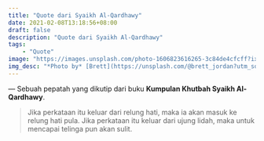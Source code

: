 ```yaml
---
title: "Quote dari Syaikh Al-Qardhawy"
date: 2021-02-08T13:18:56+08:00
draft: false
description: "Quote dari Syaikh Al-Qardhawy"
tags:
    - "Quote"
image: "https://images.unsplash.com/photo-1606823616265-3c84de4cfcff?ixlib=rb-1.2.1&q=80&fm=jpg&crop=entropy&cs=tinysrgb&dl=brett-jordan-Pd3ml1YRPlg-unsplash.jpg&w=800"
img_desc: "*Photo by* [Brett](https://unsplash.com/@brett_jordan?utm_source=unsplash&utm_medium=referral&utm_content=creditCopyText) *on* [Unsplash](https://unsplash.com/?utm_source=unsplash&utm_medium=referral&utm_content=creditCopyText)"
---
```


— Sebuah pepatah yang dikutip dari buku **Kumpulan Khutbah Syaikh Al-Qardhawy**.

>Jika perkataan itu keluar dari relung hati, maka ia akan masuk ke relung hati pula. Jika perkataan itu keluar dari ujung lidah, maka untuk mencapai telinga pun akan sulit.

